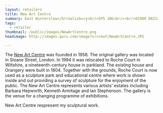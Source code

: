 ```yaml
---
layout: retailers
title: New Art Centre
summary: East Winterslow</br>Salisbury<br/>SP5 1BG<br/><br/>01980 862244
tags:
  - retailer
thumbnail: /public/images/NewArtCentre.png
headimage: http://images.quru.com/image?src=kwf/NewArtCentre.JPG

---
```


The [New Art Centre](http://sculpture.uk.com/artists/katie-walker) was founded in 1958. The original gallery was located in Sloane Street, London. In 1994 it was relocated to Roche Court in Wiltshire, a nineteenth-century house in parkland. The existing house and Orangery were built in 1804. Together with the grounds, Roche Court is now used as a sculpture park and educational centre where work is shown inside and out providing a survey of sculpture for the enjoyment of the public. The New Art Centre represents various artists' estates including Barbara Hepworth, Kenneth Armitage and Ian Stephenson. The gallery is the venue for a changing programme of exhibitions.

New Art Centre respresent my sculptural work.
